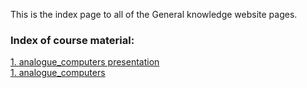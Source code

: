 This is the index page to all of the General knowledge website pages.


### Index of course material:
[1. analogue_computers presentation](https://pip-01.github.io/ET/presentation)  
[1. analogue_computers](https://pip-01.github.io/ET/analogue_computers)  

